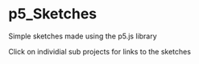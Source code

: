 # p5_Sketches
Simple sketches made using the p5.js library

Click on individial sub projects for links to the sketches
